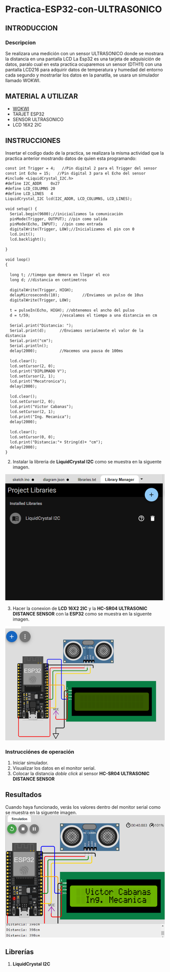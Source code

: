 # Practica-ESP32-con-ULTRASONICO
## INTRODUCCION 
### Descripcion 
Se realizara una medición con un sensor ULTRASONICO donde se mostrara la distancia en una pantalla LCD 
La Esp32 es una tarjeta de adquisición de datos, paralo cual en esta practica ocuparemos un sensor (DTH11) con una pantalla LCD216 para adquirir datos de temperatura y humedad del entorno cada segundo y mostrarlar los datos en la panatlla, se usara un simulador llamado WOKWI.
## MATERIAL A UTILIZAR
- [WOKWI](https://wokwi.com/projects/new/esp32)
- TARJET ESP32
- SENSOR ULTRASONICO
- LCD 16X2 2IC
## INSTRUCCIONES
Insertar el codigo dado de la practica, se realizara la misma actividad que la practica anterior mostrando datos de quien esta programando:


```
const int Trigger = 4;   //Pin digital 2 para el Trigger del sensor
const int Echo = 15;   //Pin digital 3 para el Echo del sensor
#include <LiquidCrystal_I2C.h>
#define I2C_ADDR    0x27
#define LCD_COLUMNS 20
#define LCD_LINES   4
LiquidCrystal_I2C lcd(I2C_ADDR, LCD_COLUMNS, LCD_LINES);

void setup() {
  Serial.begin(9600);//iniciailzamos la comunicación
  pinMode(Trigger, OUTPUT); //pin como salida
  pinMode(Echo, INPUT);  //pin como entrada
  digitalWrite(Trigger, LOW);//Inicializamos el pin con 0
  lcd.init();
  lcd.backlight();

}

void loop()
{

  long t; //timepo que demora en llegar el eco
  long d; //distancia en centimetros

  digitalWrite(Trigger, HIGH);
  delayMicroseconds(10);          //Enviamos un pulso de 10us
  digitalWrite(Trigger, LOW);
  
  t = pulseIn(Echo, HIGH); //obtenemos el ancho del pulso
  d = t/59;             //escalamos el tiempo a una distancia en cm
  
  Serial.print("Distancia: ");
  Serial.print(d);      //Enviamos serialmente el valor de la distancia
  Serial.print("cm");
  Serial.println();
  delay(2000);          //Hacemos una pausa de 100ms
  
  lcd.clear();
  lcd.setCursor(2, 0);
  lcd.print("DIPLOMADO V");
  lcd.setCursor(2, 1);
  lcd.print("Mecatronica");
  delay(2000);

  lcd.clear();
  lcd.setCursor(2, 0);
  lcd.print("Victor Cabanas");
  lcd.setCursor(2, 1);
  lcd.print("Ing. Mecanica");
  delay(2000);

  lcd.clear();
  lcd.setCursor(0, 0);
  lcd.print("Distancia:"+ String(d)+ "cm");
  delay(2000); 
}
```
2. Instalar la libreria de **LiquidCrystal I2C** como se muestra en la siguente imagen.

![](https://github.com/Victor-Cabanas-99/Pr-ctica-ESP32-con-ULTRASONICO/blob/main/ULTRASONICO%20LIBRERIA.PNG?raw=true)

3. Hacer la conexion de **LCD 16X2 2IC** y la **HC-SR04 ULTRASONIC DISTANCE SENSOR** con la **ESP32** como se muestra en la siguente imagen.

![](https://github.com/Victor-Cabanas-99/Pr-ctica-ESP32-con-ULTRASONICO/blob/main/ULTRASONICO%20CONEXCION.PNG?raw=true)

### Instrucciónes de operación

1. Iniciar simulador.
2. Visualizar los datos en el monitor serial.
3. Colocar la distancia *doble click* al sensor **HC-SR04 ULTRASONIC DISTANCE SENSOR**

## Resultados

Cuando haya funcionado, verás los valores dentro del monitor serial como se muestra en la siguente imagen.
![](https://raw.githubusercontent.com/Victor-Cabanas-99/Pr-ctica-ESP32-con-ULTRASONICO/99fc4e8dff26102aab4991604409f2408bbb974c/4.PNG)

## Librerías

1. **LiquidCrystal I2C**



